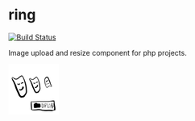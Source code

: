 # ring

[![Build Status](https://travis-ci.org/dyweb/ring.svg?branch=master)](https://travis-ci.org/dyweb/ring)

Image upload and resize component for php projects.

![ring-logo](ring.png)
